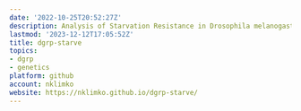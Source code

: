 ```yaml
---
date: '2022-10-25T20:52:27Z'
description: Analysis of Starvation Resistance in Drosophila melanogaster
lastmod: '2023-12-12T17:05:52Z'
title: dgrp-starve
topics:
- dgrp
- genetics
platform: github
account: nklimko
website: https://nklimko.github.io/dgrp-starve/
---
```


